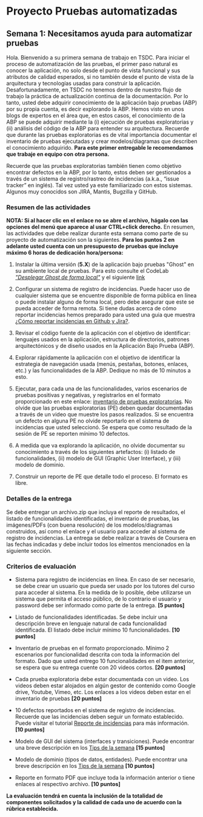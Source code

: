
# Proyecto Pruebas automatizadas

## Semana 1: Necesitamos ayuda para automatizar pruebas

Hola. Bienvenido a su primera semana de trabajo en TSDC. Para iniciar el proceso de automatización de las pruebas, el primer paso natural es conocer la aplicación, no solo desde el punto de vista funcional y sus atributos de calidad esperados, si no también desde el punto de vista de la arquitectura y tecnologías usadas para construir la aplicación.  Desafortunadamente, en TSDC no tenemos dentro de nuestro flujo de trabajo la práctica de actualización continua de la documentación. Por lo tanto, usted debe adquirir conocimiento de la aplicación bajo pruebas (ABP) por su propia cuenta, es decir explorando la ABP. Hemos visto en unos blogs de expertos en el área que, en estos casos, el conocimiento de la ABP se puede adquirir mediante la (i) ejecución de pruebas exploratorias y (ii) análisis del código de la ABP para entender su arquitectura. Recuerde que durante las pruebas exploratorias es de vital importancia documentar el inventario de pruebas ejecutadas y crear modelos/diagramas que describen el conocimiento adquirido. **Para este primer entregable le recomendamos que trabaje en equipo con otra persona.**


Recuerde que las pruebas exploratorias también tienen como objetivo encontrar defectos en la ABP, por lo tanto, estos deben ser gestionados a través de un sistema de registro/rastreo de incidencias (a.k.a., “issue tracker” en inglés). Tal vez usted ya este familiarizado con estos sistemas. Algunos muy conocidos son JIRA, Mantis, Bugzilla y GitHub.  


### Resumen de las actividades

**NOTA: Si al hacer clic en el enlace no se abre el archivo, hágalo con las opciones del menú que aparece al usar CTRL+click derecho.**
En resumen, las actividades que debe realizar durante esta semana como parte de su proyecto de automatización son la siguientes. **Para los puntos 2 en adelante usted cuenta con un presupuesto de pruebas que incluye máximo 6 horas de dedicación hora/persona:**


1. Instalar la última versión (**5.X**) de la aplicación bajo pruebas "Ghost" en su ambiente local de pruebas. Para esto consulte el CodeLab [_"Desplegar Ghost de forma local"_](https://misovirtual.virtual.uniandes.edu.co/codelabs/ghost-local-deployment/index.html#0) y el siguiente [link](https://ghost.org/docs/ghost-cli/#ghost-install)

2. Configurar un sistema de registro de incidencias. Puede hacer uso de cualquier sistema que se encuentre disponible de forma pública en línea o puede instalar alguno de forma local, pero debe asegurar que este se pueda acceder de forma remota. Si tiene dudas acerca de cómo reportar incidencias hemos preparado para usted una guia que muestra [¿Cómo reportar incidencias en Github y Jira?](https://www.coursera.org/learn/pruebas-automatizadas-software/supplement/i1b1t/como-reportar-incidencias-en-gh-jira-y-mantis).

3. Revisar el código fuente de la aplicación con el objetivo de identificar: lenguajes usados en la aplicación, estructura de directorios, patrones arquitectónicos y de diseño usados en la Aplicación Bajo Prueba (ABP).

4. Explorar rápidamente la aplicación con el objetivo de identificar la estrategia de navegación usada (menús, pestañas, botones, enlaces, etc.) y las funcionalidades de la ABP. Dedique no más de 10 minutos a esto.

5. Ejecutar, para cada una de las funcionalidades, varios escenarios de pruebas positivas y negativas, y registrarlos en el formato proporcionado en este enlace: [inventario de pruebas exploratorias](https://thesoftwaredesignlab.github.io/AutTestingCourseraBook/templates/inventario-pruebas-exploratorias.xlsx). No olvide que las pruebas exploratorias (PE) deben quedar documentadas a través de un video que muestre los pasos realizados. Si se encuentra un defecto en alguna PE no olvide reportarlo en el sistema de incidencias que usted seleccionó. Se espera que como resultado de la sesión de PE se reporten mínimo 10 defectos.

6. A medida que va explorando la aplicación, no olvide documentar su conocimiento a través de los siguientes artefactos: (i) listado de funcionalidades, (ii) modelo de GUI (Graphic User Interface), y (iii) modelo de dominio.  

7. Construir un reporte de PE que detalle todo el proceso. El formato es libre.


### Detalles de la entrega
Se debe entregar un archivo.zip que incluya el reporte de resultados, el listado de funcionalidades identificadas, el inventario de pruebas, las imágenes/PDFs (con buena resolución) de los modelos/diagramas construidos, así como el enlace y el usuario para acceder al sistema de registro de incidencias.  La entrega se debe realizar a través de Coursera en las fechas indicadas y  debe incluir todos los elmentos mencionados en la siguiente sección.


### Criterios de evaluación

- Sistema para registro de incidencias en línea. En caso de ser necesario, se debe crear un usuario que pueda ser usado por los tutores del curso para acceder al sistema. En la medida de lo posible, debe utilizarse un sistema que permita el acceso público, de lo contrario el usuario y password debe ser informado como parte de la entrega. **[5 puntos]**

- Listado de funcionalidades identificadas. Se debe incluir una descripción breve en lenguaje natural de cada funcionalidad identificada. El listado debe incluir mínimo 10 funcionalidades. **[10 puntos]**

- Inventario de pruebas en el formato proporcionado. Mínimo 2 escenarios  por funcionalidad descrita con toda la información del formato. Dado que usted entrego 10 funcionalidades en el item anterior, se espera que su entrega cuente con 20 videos cortos. **[20 puntos]**

- Cada prueba exploratoria debe estar documentada con un video. Los videos deben estar alojados en algún gestor de contenido como Google drive, Youtube, Vimeo, etc. Los enlaces a los videos deben estar en el inventario de pruebas **[20 puntos]**

- 10 defectos reportados en el sistema de registro de incidencias. Recuerde que las incidencias deben seguir un formato establecido. Puede visitar el tutorial [Reporte de incidencias](https://www.coursera.org/learn/pruebas-automatizadas-software/supplement/pguOv/reporte-de-incidencias) para más información. **[10 puntos]**

- Modelo de GUI del sistema (interfaces y transiciones). Puede encontrar una breve descripción en los [Tips de la semana](https://www.coursera.org/learn/pruebas-automatizadas-software/supplement/xjgTI/para-tener-en-cuenta-esta-semana) **[15 puntos]**

- Modelo de dominio (tipos de datos, entidades). Puede encontrar una breve descripción en los [Tips de la semana](https://www.coursera.org/learn/pruebas-automatizadas-software/supplement/xjgTI/para-tener-en-cuenta-esta-semana) **[10 puntos]**

- Reporte en formato PDF que incluye toda la información anterior o tiene enlaces al respectivo archivo. **[10 puntos]**




 **La evaluación tendrá en cuenta la inclusión de la totalidad de componentes solicitados y la calidad de cada uno de acuerdo con la rúbrica establecida.**
